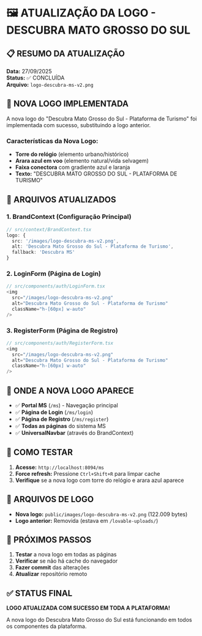 # 🖼️ ATUALIZAÇÃO DA LOGO - DESCUBRA MATO GROSSO DO SUL

## 📋 RESUMO DA ATUALIZAÇÃO

**Data:** 27/09/2025  
**Status:** ✅ CONCLUÍDA  
**Arquivo:** `logo-descubra-ms-v2.png`

## 🎯 NOVA LOGO IMPLEMENTADA

A nova logo do "Descubra Mato Grosso do Sul - Plataforma de Turismo" foi implementada com sucesso, substituindo a logo anterior.

### **Características da Nova Logo:**
- **Torre do relógio** (elemento urbano/histórico)
- **Arara azul em voo** (elemento natural/vida selvagem)
- **Faixa conectora** com gradiente azul e laranja
- **Texto:** "DESCUBRA MATO GROSSO DO SUL - PLATAFORMA DE TURISMO"

## 🔧 ARQUIVOS ATUALIZADOS

### **1. BrandContext (Configuração Principal)**
```typescript
// src/context/BrandContext.tsx
logo: {
  src: '/images/logo-descubra-ms-v2.png',
  alt: 'Descubra Mato Grosso do Sul - Plataforma de Turismo',
  fallback: 'Descubra MS'
}
```

### **2. LoginForm (Página de Login)**
```typescript
// src/components/auth/LoginForm.tsx
<img 
  src="/images/logo-descubra-ms-v2.png" 
  alt="Descubra Mato Grosso do Sul - Plataforma de Turismo" 
  className="h-[60px] w-auto" 
/>
```

### **3. RegisterForm (Página de Registro)**
```typescript
// src/components/auth/RegisterForm.tsx
<img 
  src="/images/logo-descubra-ms-v2.png" 
  alt="Descubra Mato Grosso do Sul - Plataforma de Turismo" 
  className="h-[60px] w-auto" 
/>
```

## 📍 ONDE A NOVA LOGO APARECE

- ✅ **Portal MS** (`/ms`) - Navegação principal
- ✅ **Página de Login** (`/ms/login`)
- ✅ **Página de Registro** (`/ms/register`)
- ✅ **Todas as páginas** do sistema MS
- ✅ **UniversalNavbar** (através do BrandContext)

## 🚀 COMO TESTAR

1. **Acesse:** `http://localhost:8094/ms`
2. **Force refresh:** Pressione `Ctrl+Shift+R` para limpar cache
3. **Verifique** se a nova logo com torre do relógio e arara azul aparece

## 📁 ARQUIVOS DE LOGO

- **Nova logo:** `public/images/logo-descubra-ms-v2.png` (122.009 bytes)
- **Logo anterior:** Removida (estava em `/lovable-uploads/`)

## 🔄 PRÓXIMOS PASSOS

1. **Testar** a nova logo em todas as páginas
2. **Verificar** se não há cache do navegador
3. **Fazer commit** das alterações
4. **Atualizar** repositório remoto

## ✅ STATUS FINAL

**LOGO ATUALIZADA COM SUCESSO EM TODA A PLATAFORMA!**

A nova logo do Descubra Mato Grosso do Sul está funcionando em todos os componentes da plataforma.
